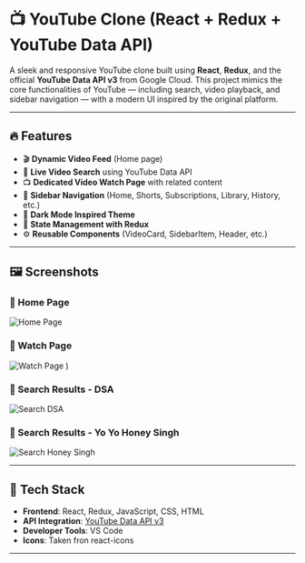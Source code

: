 # 📺 YouTube Clone (React + Redux + YouTube Data API)

A sleek and responsive YouTube clone built using **React**, **Redux**, and the official **YouTube Data API v3** from Google Cloud. This project mimics the core functionalities of YouTube — including search, video playback, and sidebar navigation — with a modern UI inspired by the original platform.

---

## 🔥 Features

- 🎬 **Dynamic Video Feed** (Home page)
- 🔎 **Live Video Search** using YouTube Data API
- 📺 **Dedicated Video Watch Page** with related content
- 🧭 **Sidebar Navigation** (Home, Shorts, Subscriptions, Library, History, etc.)
- 🌙 **Dark Mode Inspired Theme**
- 🧠 **State Management with Redux**
- ⚙️ **Reusable Components** (VideoCard, SidebarItem, Header, etc.)

---

## 🖼️ Screenshots

### 🔻 Home Page
![Home Page](https://github.com/user-attachments/assets/83ecc987-6e63-4b16-8d18-1bef6293b9ff)


### 🔻 Watch Page
![Watch Page](https://github.com/user-attachments/assets/a8fca9d8-d08c-42cc-89e5-e322e0df9b28)
)

### 🔻 Search Results - DSA
![Search DSA](https://github.com/user-attachments/assets/6bfef0e5-767e-44de-b58b-9bed8b08e912)


### 🔻 Search Results - Yo Yo Honey Singh
![Search Honey Singh](https://github.com/user-attachments/assets/44f5552a-d7b4-4725-8d5f-73d27ae17848)


> 

---

## 🧰 Tech Stack

- **Frontend**: React, Redux, JavaScript, CSS, HTML
- **API Integration**: [YouTube Data API v3](https://developers.google.com/youtube/v3)
- **Developer Tools**: VS Code
- **Icons**: Taken fron react-icons

---



